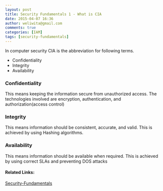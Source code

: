 ```yaml
---
layout: post
title: Security Fundamentals 1 - What is CIA
date: 2015-04-07 16:36
author: weliwita@gmail.com
comments: true
categories: [IAM]
tags: [security-fundamentals]
---
```

In computer security CIA is the abbreviation for following terms.
<ul>
	<li>Confidentiality</li>
	<li>Integrity</li>
	<li>Availability</li>
</ul>
<h3>Confidentiality</h3>
This means keeping the information secure from unauthorized access.
The technologies involved are encryption, authentication, and authorization(access control) 

<h3>Integrity</h3>
This means information should be consistent, accurate, and valid.
This is achieved by using Hashing algorithms.

<h3>Availability</h3>
This means information should be available when required. 
This is achieved by using correct SLAs and preventing DOS attacks 

<h4>Related Links:</h4>

<a href="http://channel9.msdn.com/Series/Security-Fundamentals">Security-Fundamentals</a>
